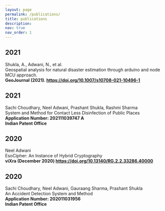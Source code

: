 ```yaml
---
layout: page
permalink: /publications/
title: publications
description: 
nav: true
nav_order: 1
---
```

<!-- _pages/publications.md -->
<div class="publications">
  
<h2 class="year">2021</h2>
  Shukla, A., Adwani, N., et al. <br>Geospatial analysis for natural disaster estimation through arduino and node MCU approach.<br><b>GeoJournal (2021). <a href = "https://doi.org/10.1007/s10708-021-10496-1">https://doi.org/10.1007/s10708-021-10496-1</a></b>

<h2 class="year">2021</h2>
  Sachi Choudhary, Neel Adwani, Prashant Shukla, Rashmi Sharma<br>
  System and Method for Contact Less Disinfection of Public Places<br>
  <b>Application Number: 202111039747 A<br>
    Indian Patent Office</b>
<h2 class="year">2020</h2>
  Neel Adwani <br>EsoCipher: An Instance of Hybrid Cryptography<br><b>viXra (December 2020) <a href = "https://doi.org/10.13140/RG.2.2.33286.40000">https://doi.org/10.13140/RG.2.2.33286.40000</a></b>
 <h2 class="year">2020</h2>
  Sachi Choudhary, Neel Adwani, Gauraang Sharma, Prashant Shukla <br>An Accident Detection System and Method<br><b>Application Number: 202011031956<br>Indian Patent Office
  
  </b>
  
</div>
